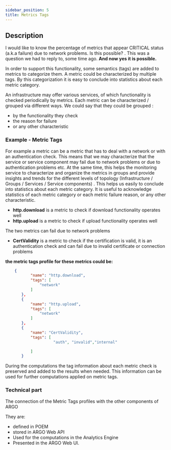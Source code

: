 ```yaml
---
sidebar_position: 5
title: Metrics Tags
---
```


## Description
I would like to know the percentage of metrics that appear CRITICAL status (a.k.a failure) due to network problems. Is this possible? . This was a question we had to reply to, some time ago. **And now yes it is possible.** 

In order to support this functionality, some semantics (tags) are added to metrics to categorize them. A metric could be characterized by multiple tags. By this categorization it is easy to conclude into statistics about each metric category. 

An infrastructure may offer various services, of which functionality is checked periodically by metrics. Each metric can be characterized / grouped via different ways. We could say that they could be grouped : 
- by the functionality they check
- the reason for failure
- or any other characteristic

### Example - Metric Tags
For example a metric can be a metric that has to deal with a network or with an authentication check. This means that we may characterize that the service or service component may fail due to network problems or due to authentication problems etc. 
At the same time, this helps the monitoring service to characterize and organize the metrics in groups and provide insights and trends for the different levels of topology (Infrastructure / Groups / Services / Service components) . This helps us easily to conclude into statistics about each metric category. It is useful to acknowledge statistics of each metric category or each metric failure reason, or any other characteristic. 

 - **http.download** is a metric to check if download functionality operates well
 - **http.upload** is a metric to check if upload functionality operates well

 The two metrics can fail due to network problems 

 - **CertValidity** is a metric to check if the certification is valid, it is an authentication check and can fail due to  invalid certificate or connection problems

**the metric tags profile for these metrics could be:**
```json
    {
           "name": "http.download",
           "tags": [
               "network"
           ]
       },
       {
           "name": "http.upload",
           "tags": [
               "network"
           ]
       },
       {
           "name": "CertValidity",
           "tags": [
                     "auth", "invalid","internal"

           ]
       }
```

During the computations the tag information about each metric check is preserved and added to the results when needed. This information can be used for further computations applied on metric tags. 



### Technical part

The connection of the Metric Tags profiles with the other components of ARGO 


They are:
 - defined in POEM 
 - stored in ARGO Web API 
 - Used for the computations in the Analytics Engine 
 - Presented in the ARGO Web UI.





